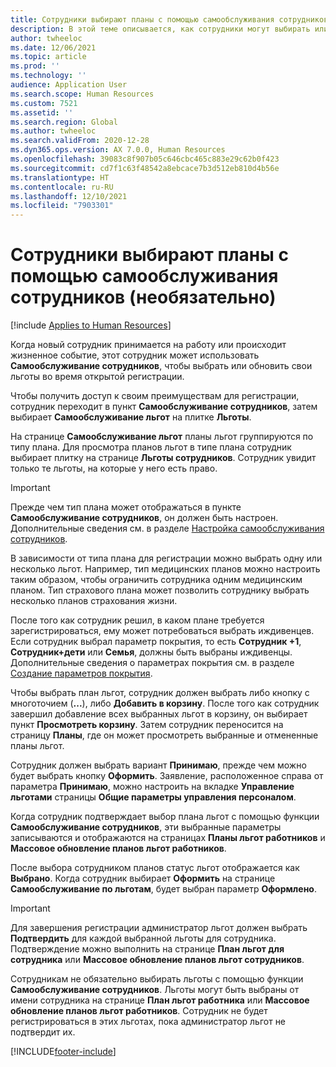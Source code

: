 ```yaml
---
title: Сотрудники выбирают планы с помощью самообслуживания сотрудников (необязательно)
description: В этой теме описывается, как сотрудники могут выбирать или обновлять свои льготы.
author: twheeloc
ms.date: 12/06/2021
ms.topic: article
ms.prod: ''
ms.technology: ''
audience: Application User
ms.search.scope: Human Resources
ms.custom: 7521
ms.assetid: ''
ms.search.region: Global
ms.author: twheeloc
ms.search.validFrom: 2020-12-28
ms.dyn365.ops.version: AX 7.0.0, Human Resources
ms.openlocfilehash: 39083c8f907b05c646cbc465c883e29c62b0f423
ms.sourcegitcommit: cd7f1c63f48542a8ebcace7b3d512eb810d4b56e
ms.translationtype: HT
ms.contentlocale: ru-RU
ms.lasthandoff: 12/10/2021
ms.locfileid: "7903301"
---
```

# <a name="employees-select-plans-by-using-employee-self-service-optional"></a>Сотрудники выбирают планы с помощью самообслуживания сотрудников (необязательно)

[!include [Applies to Human Resources](../includes/applies-to-hr.md)]

Когда новый сотрудник принимается на работу или происходит жизненное событие, этот сотрудник может использовать **Самообслуживание сотрудников**, чтобы выбрать или обновить свои льготы во время открытой регистрации.

Чтобы получить доступ к своим преимуществам для регистрации, сотрудник переходит в пункт **Самообслуживание сотрудников**, затем выбирает **Самообслуживание льгот** на плитке **Льготы**.

На странице **Самообслуживание льгот** планы льгот группируются по типу плана. Для просмотра планов льгот в типе плана сотрудник выбирает плитку на странице **Льготы сотрудников**. Сотрудник увидит только те льготы, на которые у него есть право.

> [!IMPORTANT]
> Прежде чем тип плана может отображаться в пункте **Самообслуживание сотрудников**, он должен быть настроен. Дополнительные сведения см. в разделе [Настройка самообслуживания сотрудников](/hr-benefits-setup-employee-self-service.md).

В зависимости от типа плана для регистрации можно выбрать одну или несколько льгот. Например, тип медицинских планов можно настроить таким образом, чтобы ограничить сотрудника одним медицинским планом. Тип страхового плана может позволить сотруднику выбрать несколько планов страхования жизни.

После того как сотрудник решил, в каком плане требуется зарегистрироваться, ему может потребоваться выбрать иждивенцев. Если сотрудник выбрал параметр покрытия, то есть **Сотрудник +1**, **Сотрудник+дети** или **Семья**, должны быть выбраны иждивенцы. Дополнительные сведения о параметрах покрытия см. в разделе [Создание параметров покрытия](/hr-benefits-setup-coverage-options.md).

Чтобы выбрать план льгот, сотрудник должен выбрать либо кнопку с многоточием (**...**), либо **Добавить в корзину**. После того как сотрудник завершил добавление всех выбранных льгот в корзину, он выбирает пункт **Просмотреть корзину**. Затем сотрудник переносится на страницу **Планы**, где он может просмотреть выбранные и отмененные планы льгот.

Сотрудник должен выбрать вариант **Принимаю**, прежде чем можно будет выбрать кнопку **Оформить**. Заявление, расположенное справа от параметра **Принимаю**, можно настроить на вкладке **Управление льготами** страницы **Общие параметры управления персоналом**.

Когда сотрудник подтверждает выбор плана льгот с помощью функции **Самообслуживание сотрудников**, эти выбранные параметры записываются и отображаются на страницах **Планы льгот работников** и **Массовое обновление планов льгот работников**.

После выбора сотрудником планов статус льгот отображается как **Выбрано**. Когда сотрудник выбирает **Оформить** на странице **Самообслуживание по льготам**, будет выбран параметр **Оформлено**.

> [!IMPORTANT]
> Для завершения регистрации администратор льгот должен выбрать **Подтвердить** для каждой выбранной льготы для сотрудника. Подтверждение можно выполнить на странице **План льгот для сотрудника** или **Массовое обновление планов льгот сотрудников**.
>

Сотрудникам не обязательно выбирать льготы с помощью функции **Самообслуживание сотрудников**. Льготы могут быть выбраны от имени сотрудника на странице **План льгот работника** или **Массовое обновление планов льгот работников**. Сотрудник не будет регистрироваться в этих льготах, пока администратор льгот не подтвердит их.

[!INCLUDE[footer-include](../includes/footer-banner.md)]
